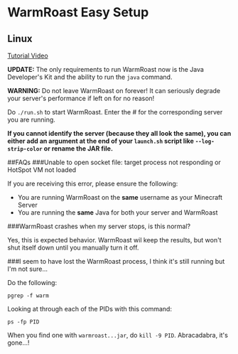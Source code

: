 # WarmRoast Easy Setup

## Linux
[Tutorial Video](https://youtu.be/c0ffjooX7Jw)

**UPDATE:** The only requirements to run WarmRoast now is the Java Developer's Kit and the ability to run the `java` command.

**WARNING:** Do not leave WarmRoast on forever! It can seriously degrade your server's performance if left on for no reason!

Do `./run.sh` to start WarmRoast. Enter the # for the corresponding server you are running.

**If you cannot identify the server (because they all look the same), you can either add an argument at the end of your `launch.sh` script like `--log-strip-color` or rename the JAR file.**

##FAQs
###Unable to open socket file: target process not responding or HotSpot VM not loaded

If you are receiving this error, please ensure the following:
+ You are running WarmRoast on the **same** username as your Minecraft Server
+ You are running the **same** Java for both your server and WarmRoast

###WarmRoast crashes when my server stops, is this normal?

Yes, this is expected behavior. WarmRoast wil keep the results, but won't shut itself down until you manually turn it off.

###I seem to have lost the WarmRoast process, I think it's still running but I'm not sure...

Do the following:

`pgrep -f warm`

Looking at through each of the PIDs with this command:

`ps -fp PID`

When you find one with `warmroast...jar`, do `kill -9 PID`. Abracadabra, it's gone...!

